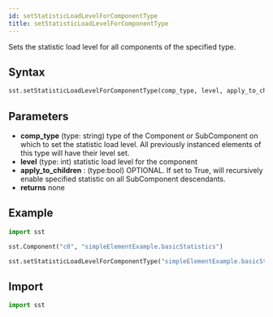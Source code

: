 ```yaml
---
id: setStatisticLoadLevelForComponentType
title: setStatisticLoadLevelForComponentType
---
```


<!---
SAND2022-6843 O
Source: sst-documentation/manuals/python
--->

Sets the statistic load level for all components of the specified type. 

## Syntax
```python
sst.setStatisticLoadLevelForComponentType(comp_type, level, apply_to_children=False)
```

## Parameters
* **comp_type** (type: string) type of the Component or SubComponent on which to set the statistic load level. All previously instanced elements of this type will have their level set. 
* **level** (type: int) statistic load level for the component 
* **apply_to_children** : (type:bool) OPTIONAL. If set to True, will recursively enable specified statistic on all SubComponent descendants. 
* **returns** none

## Example

```python
import sst

sst.Component("c0", "simpleElementExample.basicStatistics")

sst.setStatisticLoadLevelForComponentType("simpleElementExample.basicStatistics", 3)
```

## Import
```python
import sst
```